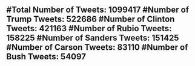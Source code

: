 #Total Number of Tweets: 1099417 
#Number of Trump Tweets: 522686
#Number of Clinton Tweets: 421163
#Number of Rubio Tweets: 158225
#Number of Sanders Tweets: 151425
#Number of Carson Tweets: 83110
#Number of Bush Tweets: 54097
---
